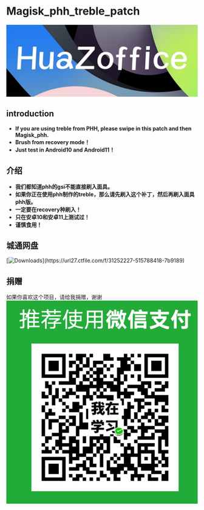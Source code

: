 # Magisk_phh_treble_patch
![](image/logo.jpg)

## introduction
- **If you are using treble from PHH, please swipe in this patch and then Magisk_phh.**
- **Brush from recovery mode！**
- **Just test in Android10 and Android11！**
## 介绍
- **我们都知道phh的gsi不能直接刷入面具。**
- **如果你正在使用phh制作的treble，那么请先刷入这个补丁，然后再刷入面具phh版。**
- **一定要在recovery种刷入！**
- **只在安卓10和安卓11上测试过！**
- **谨慎食用！**
## 城通网盘
[![Downloads](https://img.shields.io/badge/ctfile-download(password:7455)-blue)](https://url27.ctfile.com/f/31252227-515788418-7b9189)
## 捐赠
如果你喜欢这个项目，请给我捐赠，谢谢
![](image/juanzeng.png)
